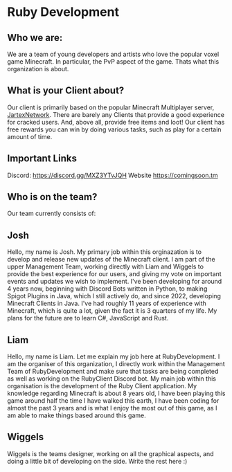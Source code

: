 # Ruby Development


## Who we are:

We are a team of young developers and artists who love the popular voxel game Minecraft.
In particular, the PvP aspect of the game. Thats what this organization is about.


## What is your Client about?
Our client is primarily based on the popular Minecraft Multiplayer server, [JartexNetwork](https://jartexnetwork.com).
There are barely any Clients that provide a good experience for cracked users. And, above all, provide free items and loot!
Our client has free rewards you can win by doing various tasks, such as play for a certain amount of time.

## Important Links
Discord: https://discord.gg/MXZ3YTvJQH
Website https://comingsoon.tm

## Who is on the team?

Our team currently consists of:

## Josh
Hello, my name is Josh. My primary job within this orginazation is to develop and release new updates of the Minecraft client. I am part of the upper Management Team, working directly with Liam and Wiggels to provide the best experience for our users, and giving my vote on important events and updates we wish to implement. I've been developing for around 4 years now, beginning with Discord Bots written in Python, to making Spigot Plugins in Java, which I still actively do, and since 2022, developing Minecraft Clients in Java. I've had roughly 11 years of experience with Minecraft, which is quite a lot, given the fact it is 3 quarters of my life. My plans for the future are to learn C#, JavaScript and Rust.

## Liam
Hello, my name is Liam. Let me explain my job here at RubyDevelopment. I am the organiser of this organization, I directly work within the Management Team of RubyDevelopment and make sure that tasks are being completed as well as working on the RubyClient Discord bot. My main job within this organisation is the development of the Ruby Client application.
My knowledge regarding Minecraft is about 8 years old, I have been playing this game around half the time I have walked this earth, I have been coding for almost the past 3 years and is what I enjoy the most out of this game, as I am able to make things based around this game.

## Wiggels
Wiggels is the teams designer, working on all the graphical aspects, and doing a little bit of developing on the side.
Write the rest here :)
